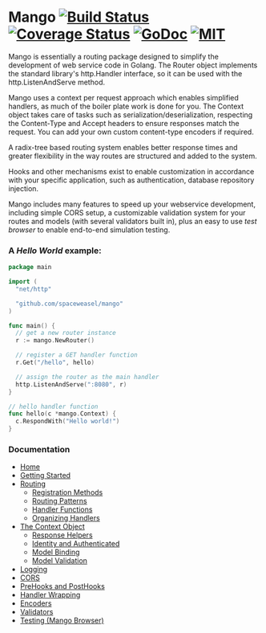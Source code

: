 # Mango [![Build Status](https://travis-ci.org/spaceweasel/mango.svg?branch=master)](https://travis-ci.org/spaceweasel/mango) [![Coverage Status](http://codecov.io/github/spaceweasel/mango/coverage.svg?branch=master)](http://codecov.io/github/spaceweasel/mango?branch=master) [![GoDoc](http://img.shields.io/badge/godoc-reference-5272B4.svg)](https://godoc.org/github.com/spaceweasel/mango) [![MIT](https://img.shields.io/npm/l/express.svg)](https://github.com/spaceweasel/mango/blob/master/LICENSE)

Mango is essentially a routing package designed to simplify the development of web service code in Golang. The Router object implements the standard library's http.Handler interface, so it can be used with the http.ListenAndServe method.

Mango uses a context per request approach which enables simplified handlers, as
much of the boiler plate work is done for you. The Context object takes care
of tasks such as serialization/deserialization, respecting the Content-Type
and Accept headers to ensure responses match the request. You can add your own custom content-type encoders if required.

A radix-tree based routing system enables better response times and greater flexibility in the way routes are structured and added to the system.

Hooks and other mechanisms exist to enable customization in accordance with your specific application, such as authentication, database repository injection.

Mango includes many features to speed up your webservice development, including simple CORS setup, a customizable validation system for your routes and models (with several validators built in), plus an easy to use *test browser* to enable  end-to-end simulation testing.

### A *Hello World* example:

```go
package main

import (
  "net/http" 	

  "github.com/spaceweasel/mango"
)

func main() {
  // get a new router instance
  r := mango.NewRouter()

  // register a GET handler function
  r.Get("/hello", hello)

  // assign the router as the main handler
  http.ListenAndServe(":8080", r)
}

// hello handler function
func hello(c *mango.Context) {
  c.RespondWith("Hello world!")
}
```
### Documentation

* [Home](https://github.com/spaceweasel/mango/wiki)
* [Getting Started](https://github.com/spaceweasel/mango/wiki/getting-started)
* [Routing](https://github.com/spaceweasel/mango/wiki/routing)  
  * [Registration Methods](https://github.com/spaceweasel/mango/wiki/registration-methods)
  * [Routing Patterns](https://github.com/spaceweasel/mango/wiki/routing-patterns)
  * [Handler Functions](https://github.com/spaceweasel/mango/wiki/handler-functions)
  * [Organizing Handlers](https://github.com/spaceweasel/mango/wiki/organizing-handlers)
* [The Context Object](https://github.com/spaceweasel/mango/wiki/context-object)
  * [Response Helpers](https://github.com/spaceweasel/mango/wiki/response-helpers)
  * [Identity and Authenticated](https://github.com/spaceweasel/mango/wiki/identity-auth)
  * [Model Binding](https://github.com/spaceweasel/mango/wiki/model-binding)
  * [Model Validation](https://github.com/spaceweasel/mango/wiki/model-validation)
* [Logging](https://github.com/spaceweasel/mango/wiki/logging)
* [CORS](https://github.com/spaceweasel/mango/wiki/cors)
* [PreHooks and PostHooks](https://github.com/spaceweasel/mango/wiki/pre-post-hooks)
* [Handler Wrapping](https://github.com/spaceweasel/mango/wiki/handler-wrapping)
* [Encoders](https://github.com/spaceweasel/mango/wiki/encoders)
* [Validators](https://github.com/spaceweasel/mango/wiki/validators)
* [Testing (Mango Browser)](https://github.com/spaceweasel/mango/wiki/testing)
